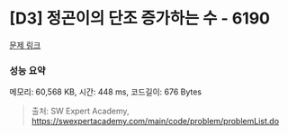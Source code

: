 # [D3] 정곤이의 단조 증가하는 수 - 6190 

[문제 링크](https://swexpertacademy.com/main/code/problem/problemDetail.do?contestProbId=AWcPjEuKAFgDFAU4) 

### 성능 요약

메모리: 60,568 KB, 시간: 448 ms, 코드길이: 676 Bytes



> 출처: SW Expert Academy, https://swexpertacademy.com/main/code/problem/problemList.do